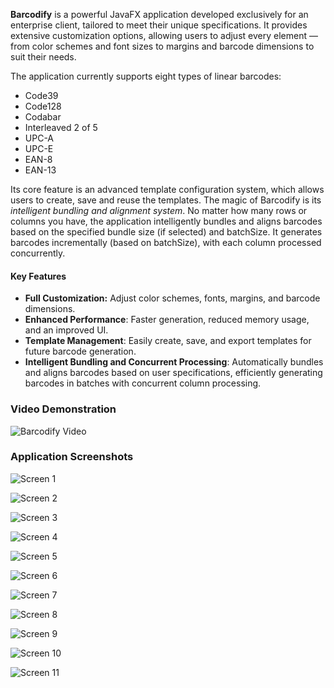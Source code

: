 **Barcodify** is a powerful JavaFX application developed exclusively for an enterprise client, tailored to meet their unique specifications. It provides extensive customization options, allowing users to adjust every element — from color schemes and font sizes to margins and barcode dimensions to suit their needs.  

The application currently supports eight types of linear barcodes:
- Code39
- Code128
- Codabar
- Interleaved 2 of 5
- UPC-A
- UPC-E
- EAN-8
- EAN-13  

Its core feature is an advanced template configuration system, which allows users to create, save and reuse the templates. The magic of Barcodify is its  _intelligent bundling and alignment system_. No matter how many rows or columns you have, the application intelligently bundles and aligns barcodes based on the specified bundle size (if selected) and batchSize. It generates barcodes incrementally (based on batchSize), with each column processed concurrently. 

#### Key Features

- **Full Customization:** Adjust color schemes, fonts, margins, and barcode dimensions.
- **Enhanced Performance**: Faster generation, reduced memory usage, and an improved UI.
- **Template Management**: Easily create, save, and export templates for future barcode generation.
- **Intelligent Bundling and Concurrent Processing**: Automatically bundles and aligns barcodes based on user specifications, efficiently generating barcodes in batches with concurrent column processing.

### Video Demonstration

![Barcodify Video](youtube:IZ7fTHC3rBM)

### Application Screenshots

![Screen 1](screen1.jpg)

![Screen 2](screen2.jpg)

![Screen 3](screen3.jpg)

![Screen 4](screen4.jpg)

![Screen 5](screen5.jpg)

![Screen 6](screen6.jpg)

![Screen 7](screen7.jpg)

![Screen 8](screen8.jpg)

![Screen 9](screen9.jpg)

![Screen 10](screen10.jpg)

![Screen 11](screen11.jpg)